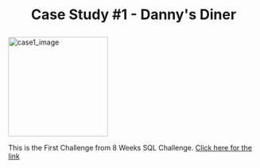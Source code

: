 <h1><p align="center"> Case Study #1 - Danny's Diner </p></h1>

<img src="[drawing.jpg](https://8weeksqlchallenge.com/images/case-study-designs/1.png)" alt="case1_image" width="200"/>

This is the First Challenge from 8 Weeks SQL Challenge. [Click here for the link](https://8weeksqlchallenge.com/case-study-1/)

